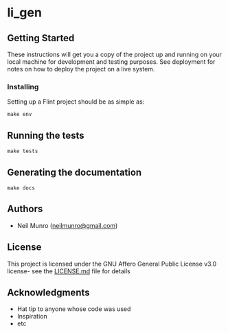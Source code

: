 # li_gen



## Getting Started

These instructions will get you a copy of the project up and running on your local machine for development and testing purposes. See deployment for notes on how to deploy the project on a live system.

### Installing

Setting up a Flint project should be as simple as:

```
make env
```

## Running the tests

```
make tests
```

## Generating the documentation

```
make docs
```

## Authors

* Neil Munro (neilmunro@gmail.com)

## License

This project is licensed under the GNU Affero General Public License v3.0 license- see the [LICENSE.md](LICENSE.md) file for details

## Acknowledgments

* Hat tip to anyone whose code was used
* Inspiration
* etc


